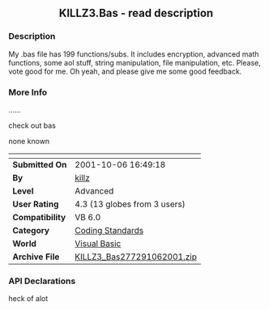 ﻿<div align="center">

## KILLZ3\.Bas \- read description


</div>

### Description

My .bas file has 199 functions/subs. It includes encryption, advanced math functions, some aol stuff, string manipulation, file manipulation, etc. Please, vote good for me. Oh yeah, and please give me some good feedback.
 
### More Info
 
......

check out bas

none known


<span>             |<span>
---                |---
**Submitted On**   |2001-10-06 16:49:18
**By**             |[killz](https://github.com/Planet-Source-Code/PSCIndex/blob/master/ByAuthor/killz.md)
**Level**          |Advanced
**User Rating**    |4.3 (13 globes from 3 users)
**Compatibility**  |VB 6\.0
**Category**       |[Coding Standards](https://github.com/Planet-Source-Code/PSCIndex/blob/master/ByCategory/coding-standards__1-43.md)
**World**          |[Visual Basic](https://github.com/Planet-Source-Code/PSCIndex/blob/master/ByWorld/visual-basic.md)
**Archive File**   |[KILLZ3\_Bas277291062001\.zip](https://github.com/Planet-Source-Code/killz-killz3-bas-read-description__1-27852/archive/master.zip)

### API Declarations

heck of alot





